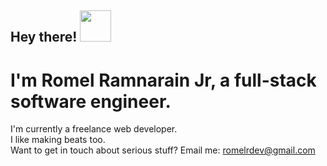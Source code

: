 ## Hey there! <img src="https://media.giphy.com/media/JsJeOYiPxJ1Q2f6bM5/source.gif" width="50px"><br> 
# I'm Romel Ramnarain Jr, a full-stack software engineer.<br>

I'm currently a freelance web developer.<br>
I like making beats too.<br>
Want to get in touch about serious stuff? Email me: romelrdev@gmail.com

